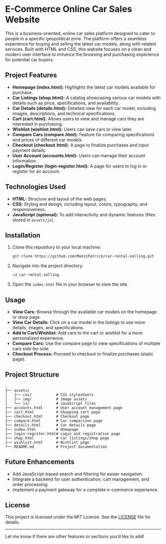 # E-Commerce Online Car Sales Website

This is a business-oriented, online car sales platform designed to cater to people in a specific geopolitical zone. The platform offers a seamless experience for buying and selling the latest car models, along with related services. Built with HTML and CSS, this website focuses on a clean and modern user interface to enhance the browsing and purchasing experience for potential car buyers.

## Project Features

- **Homepage (index.html):** Highlights the latest car models available for purchase.
- **Car Listings (shop.html):** A catalog showcasing various car models with details such as price, specifications, and availability.
- **Car Details (details.html):** Detailed view for each car model, including images, descriptions, and technical specifications.
- **Cart (cart.html):** Allows users to view and manage cars they are interested in purchasing.
- **Wishlist (wishlist.html):** Users can save cars to view later.
- **Compare Cars (compare.html):** Feature for comparing specifications and prices of different car models.
- **Checkout (checkout.html):** A page to finalize purchases and input payment details.
- **User Account (accounts.html):** Users can manage their account information.
- **Login/Register (login-register.html):** A page for users to log in or register for an account.

## Technologies Used

- **HTML:** Structure and layout of the web pages.
- **CSS:** Styling and design, including layout, colors, typography, and responsiveness.
- **JavaScript (optional):** To add interactivity and dynamic features (files stored in `assets/js`).

## Installation

1. Clone this repository to your local machine:
   ```bash
   git clone https://github.com/ManziPatrick/car-rental-selling.git
   ```
2. Navigate into the project directory:
   ```bash
   cd car-rental-selling
   ```
3. Open the `index.html` file in your browser to view the site.

## Usage

- **View Cars:** Browse through the available car models on the homepage or shop page.
- **View Car Details:** Click on a car model in the listings to see more details, images, and specifications.
- **Add to Cart/Wishlist:** Add cars to the cart or wishlist for a more personalized experience.
- **Compare Cars:** Use the compare page to view specifications of multiple cars side-by-side.
- **Checkout Process:** Proceed to checkout to finalize purchases (static page).

## Project Structure

```
.
├── assets/
│   ├── css/           # CSS stylesheets
│   ├── img/           # Image assets
│   └── js/            # JavaScript files
├── accounts.html      # User account management page
├── cart.html          # Shopping cart page
├── checkout.html      # Checkout page
├── compare.html       # Car comparison page
├── details.html       # Car details page
├── index.html         # Homepage
├── login-register.html# Login and registration page
├── shop.html          # Car listings/shop page
├── wishlist.html      # Wishlist page
└── README.md          # Project documentation
```

## Future Enhancements

- Add JavaScript-based search and filtering for easier navigation.
- Integrate a backend for user authentication, cart management, and order processing.
- Implement a payment gateway for a complete e-commerce experience.

## License

This project is licensed under the MIT License. See the [LICENSE](LICENSE) file for details.

---

Let me know if there are other features or sections you’d like to add!